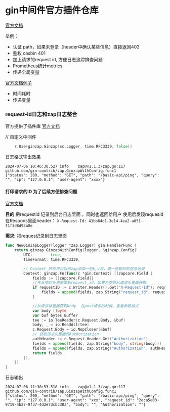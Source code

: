 # gin中间件官方插件仓库

[官方文档](https://github.com/gin-contrib)

举例：

- 认证 path，如果未登录（header中确认某些信息）直接返回403
- 鉴权 casbin 401
- 加上请求的request id, 方便日志追踪排查问题
- Prometheus统计metrics
- 传递全局变量

[官方文档例子](https://gin-gonic.com/zh-cn/docs/examples/custom-middleware/)

- 时间耗时
- 传递变量

### request-id日志和zap日志整合
官方提供了插件库
[官方文档](https://github.com/gin-contrib/zap)

// 自定义中间件
```go
	r.Use(ginzap.Ginzap(sc.Logger, time.RFC3339, false))
```
日志格式输出效果
```shell
2024-07-06 10:46:30.527 info    zap@v1.1.3/zap.go:117   github.com/gin-contrib/zap.GinzapWithConfig.func1               {"status": 200, "method": "GET", "path": "/basic-api/ping", "query": "", "ip": "127.0.0.1", "user-agent": "xxxx"}
```

#### 打印请求的ID 为了后续方便排查问题
[官方文档](https://github.com/gin-contrib/requestid)

**目的**
把requestid 记录到后台日志里面 ，同时也返回给用户
使用后发现requesid 在Respons里面header： `X-Request-Id:
41bb64d1-3e14-4ea2-a051-f1f3d8d93a0e
` 

**需求:** 把reques记录到日志里面
```go
func NewGinZapLogger(logger *zap.Logger) gin.HandlerFunc {
	return ginzap.GinzapWithConfig(logger, &ginzap.Config{
		UTC:        true,
		TimeFormat: time.RFC3339,

		// Context 的作用可以给zap添加一些k,v对，做一些额外的信息记录
		Context: ginzap.Fn(func(c *gin.Context) []zapcore.Field {
			fields := []zapcore.Field{}
			//先从响应头里面拿到request_id，如果为空则从请求头里面获取
			if requestID := c.Writer.Header().Get("X-Request-Id"); requestID != "" {
				fields = append(fields, zap.String("request_id", requestID))
			}

			//从请求体里面获取body  在post请求的时候，查看参数格式
			var body []byte
			var buf bytes.Buffer
			tee := io.TeeReader(c.Request.Body, &buf)
			body, _ = io.ReadAll(tee)
			c.Request.Body = io.NopCloser(&buf)
			// 获取请求头里面的Authorization
			authHeader := c.Request.Header.Get("Authorization")
			fields = append(fields, zap.String("body", string(body)))
			fields = append(fields, zap.String("Authorization", authHeader))
			return fields
		}),
	})
}
```
日志输出
```shell
2024-07-06 11:30:53.518 info    zap@v1.1.3/zap.go:117   github.com/gin-contrib/zap.GinzapWithConfig.func1               {"status": 200, "method": "GET", "path": "/basic-api/ping", "query": "", "ip": "127.0.0.1", "user-agent": "xxx", "request_id": "2eca5e03-9719-4b27-9f37-4d2e73cbc38a", "body": "", "Authorization": ""}

```